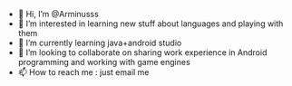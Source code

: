 - 👋 Hi, I’m @Arminusss
- 👀 I’m interested in learning new stuff about languages and playing with them
- 🌱 I’m currently learning java+android studio
- 💞️ I’m looking to collaborate on sharing work experience in Android programming and working with game engines
- 📫 How to reach me : just email me 

<!---
Arminusss/Arminusss is a ✨ special ✨ repository because its `README.md` (this file) appears on your GitHub profile.
You can click the Preview link to take a look at your changes.
--->
